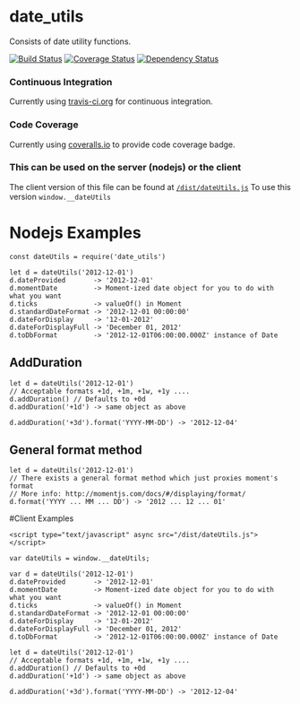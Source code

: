 # date_utils
Consists of date utility functions.

[![Build Status](https://travis-ci.org/mridevteam/date_utils.svg?branch=master)](https://travis-ci.org/mridevteam/date_utils)
[![Coverage Status](https://coveralls.io/repos/github/mridevteam/date_utils/badge.svg?branch=master)](https://coveralls.io/github/mridevteam/date_utils?branch=master)
[![Dependency Status](https://david-dm.org/mridevteam/date_utils.svg)](https://david-dm.org/mridevteam/date_utils)

### Continuous Integration
Currently using [travis-ci.org](https://travis-ci.org/mridevteam) for continuous integration.

### Code Coverage
Currently using [coveralls.io](https://coveralls.io/repos/github/mridevteam) to provide code coverage badge.

### This can be used on the server (nodejs) or the client
The client version of this file can be found at [`/dist/dateUtils.js`](dist/dateUtils.js)
To use this version `window.__dateUtils`

# Nodejs Examples
```
const dateUtils = require('date_utils')

let d = dateUtils('2012-12-01')
d.dateProvided       -> '2012-12-01'
d.momentDate         -> Moment-ized date object for you to do with what you want
d.ticks              -> valueOf() in Moment
d.standardDateFormat -> '2012-12-01 00:00:00'
d.dateForDisplay     -> '12-01-2012'
d.dateForDisplayFull -> 'December 01, 2012'
d.toDbFormat         -> '2012-12-01T06:00:00.000Z' instance of Date
```
## AddDuration
```
let d = dateUtils('2012-12-01')
// Acceptable formats +1d, +1m, +1w, +1y ....
d.addDuration() // Defaults to +0d
d.addDuration('+1d') -> same object as above

d.addDuration('+3d').format('YYYY-MM-DD') -> '2012-12-04'
```

## General format method
```
let d = dateUtils('2012-12-01')
// There exists a general format method which just proxies moment's format
// More info: http://momentjs.com/docs/#/displaying/format/
d.format('YYYY ... MM ... DD') -> '2012 ... 12 ... 01'
```


#Client Examples
```
<script type="text/javascript" async src="/dist/dateUtils.js"></script>

var dateUtils = window.__dateUtils;

var d = dateUtils('2012-12-01')
d.dateProvided       -> '2012-12-01'
d.momentDate         -> Moment-ized date object for you to do with what you want
d.ticks              -> valueOf() in Moment
d.standardDateFormat -> '2012-12-01 00:00:00'
d.dateForDisplay     -> '12-01-2012'
d.dateForDisplayFull -> 'December 01, 2012'
d.toDbFormat         -> '2012-12-01T06:00:00.000Z' instance of Date

let d = dateUtils('2012-12-01')
// Acceptable formats +1d, +1m, +1w, +1y ....
d.addDuration() // Defaults to +0d
d.addDuration('+1d') -> same object as above

d.addDuration('+3d').format('YYYY-MM-DD') -> '2012-12-04'
```
